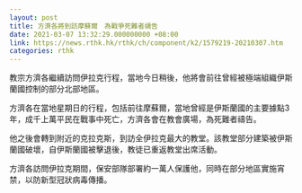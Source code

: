 ```yaml
---
layout: post
title: 方濟各將到訪摩蘇爾　為戰爭死難者禱告
date: 2021-03-07 13:32:29.000000000 +08:00
link: https://news.rthk.hk/rthk/ch/component/k2/1579219-20210307.htm
categories: rthk
---
```


教宗方濟各繼續訪問伊拉克行程，當地今日稍後，他將會前往曾經被極端組織伊斯蘭國控制的部分北部地區。

方濟各在當地星期日的行程，包括前往摩蘇爾，當地曾經是伊斯蘭國的主要據點3年，成千上萬平民在戰事中死亡，方濟各會在教會廣場，為死難者禱告。

他之後會轉到附近的克拉克斯，到訪全伊拉克最大的教堂。該教堂部分建築被伊斯蘭國破壞，自伊斯蘭國被擊退後，教徒已重返教堂出席活動。

方濟各訪問伊拉克期間，保安部隊部署約一萬人保護他，同時在部分地區實施宵禁，以防新型冠狀病毒傳播。
